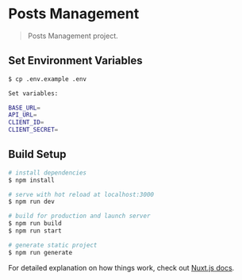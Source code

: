 # Posts Management

> Posts Management project.

## Set Environment Variables

```bash
$ cp .env.example .env

Set variables:

BASE_URL=
API_URL=
CLIENT_ID=
CLIENT_SECRET=
```

## Build Setup

```bash
# install dependencies
$ npm install

# serve with hot reload at localhost:3000
$ npm run dev

# build for production and launch server
$ npm run build
$ npm run start

# generate static project
$ npm run generate
```

For detailed explanation on how things work, check out [Nuxt.js docs](https://nuxtjs.org).
